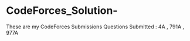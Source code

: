 # CodeForces_Solution-
These are my CodeForces Submissions 
Questions Submitted : 4A , 791A , 977A 
